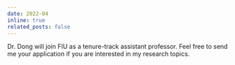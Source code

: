 ```yaml
---
date: 2022-04
inline: true
related_posts: false
---
```


Dr. Dong will join FIU as a tenure-track assistant professor. Feel free to send me your application if you are interested in my research topics.
